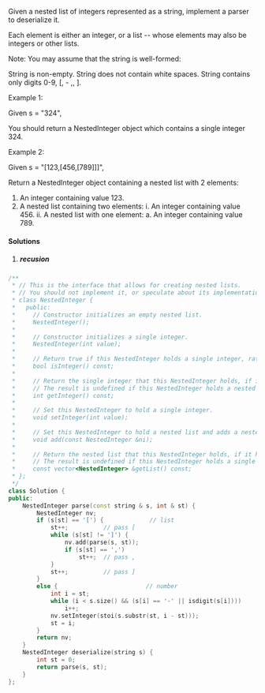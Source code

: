 Given a nested list of integers represented as a string, implement a parser to deserialize it.

Each element is either an integer, or a list -- whose elements may also be integers or other lists.

Note: You may assume that the string is well-formed:

String is non-empty.
String does not contain white spaces.
String contains only digits 0-9, [, - ,, ].
 

Example 1:

Given s = "324",

You should return a NestedInteger object which contains a single integer 324.
 

Example 2:

Given s = "[123,[456,[789]]]",

Return a NestedInteger object containing a nested list with 2 elements:

1. An integer containing value 123.
2. A nested list containing two elements:
    i.  An integer containing value 456.
    ii. A nested list with one element:
         a. An integer containing value 789.


#### Solutions

1. ##### recusion

```cpp
/**
 * // This is the interface that allows for creating nested lists.
 * // You should not implement it, or speculate about its implementation
 * class NestedInteger {
 *   public:
 *     // Constructor initializes an empty nested list.
 *     NestedInteger();
 *
 *     // Constructor initializes a single integer.
 *     NestedInteger(int value);
 *
 *     // Return true if this NestedInteger holds a single integer, rather than a nested list.
 *     bool isInteger() const;
 *
 *     // Return the single integer that this NestedInteger holds, if it holds a single integer
 *     // The result is undefined if this NestedInteger holds a nested list
 *     int getInteger() const;
 *
 *     // Set this NestedInteger to hold a single integer.
 *     void setInteger(int value);
 *
 *     // Set this NestedInteger to hold a nested list and adds a nested integer to it.
 *     void add(const NestedInteger &ni);
 *
 *     // Return the nested list that this NestedInteger holds, if it holds a nested list
 *     // The result is undefined if this NestedInteger holds a single integer
 *     const vector<NestedInteger> &getList() const;
 * };
 */
class Solution {
public:
    NestedInteger parse(const string & s, int & st) {
        NestedInteger nv;
        if (s[st] == '[') {             // list
            st++;          // pass [
            while (s[st] != ']') {
                nv.add(parse(s, st));
                if (s[st] == ',')
                    st++;  // pass ,
            }
            st++;          // pass ]
        }
        else {                         // number
            int i = st;
            while (i < s.size() && (s[i] == '-' || isdigit(s[i])))
                i++;
            nv.setInteger(stoi(s.substr(st, i - st)));
            st = i;
        }
        return nv;
    }
    NestedInteger deserialize(string s) {
        int st = 0;
        return parse(s, st);
    }
};
```